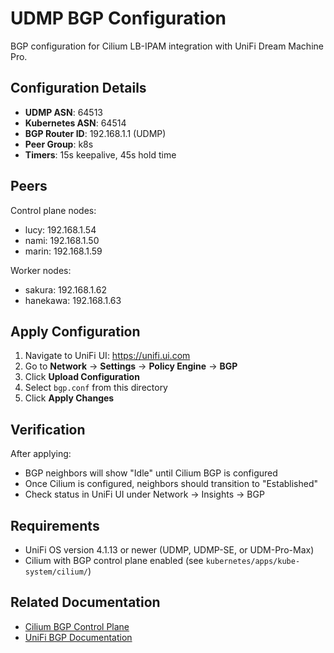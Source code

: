 # UDMP BGP Configuration

BGP configuration for Cilium LB-IPAM integration with UniFi Dream Machine Pro.

## Configuration Details

- **UDMP ASN**: 64513
- **Kubernetes ASN**: 64514
- **BGP Router ID**: 192.168.1.1 (UDMP)
- **Peer Group**: k8s
- **Timers**: 15s keepalive, 45s hold time

## Peers

Control plane nodes:

- lucy: 192.168.1.54
- nami: 192.168.1.50
- marin: 192.168.1.59

Worker nodes:

- sakura: 192.168.1.62
- hanekawa: 192.168.1.63

## Apply Configuration

1. Navigate to UniFi UI: <https://unifi.ui.com>
2. Go to **Network** → **Settings** → **Policy Engine** → **BGP**
3. Click **Upload Configuration**
4. Select `bgp.conf` from this directory
5. Click **Apply Changes**

## Verification

After applying:

- BGP neighbors will show "Idle" until Cilium BGP is configured
- Once Cilium is configured, neighbors should transition to "Established"
- Check status in UniFi UI under Network → Insights → BGP

## Requirements

- UniFi OS version 4.1.13 or newer (UDMP, UDMP-SE, or UDM-Pro-Max)
- Cilium with BGP control plane enabled (see `kubernetes/apps/kube-system/cilium/`)

## Related Documentation

- [Cilium BGP Control Plane](https://docs.cilium.io/en/stable/network/bgp-control-plane/)
- [UniFi BGP Documentation](https://help.ui.com/hc/en-us/articles/16271338193559)
